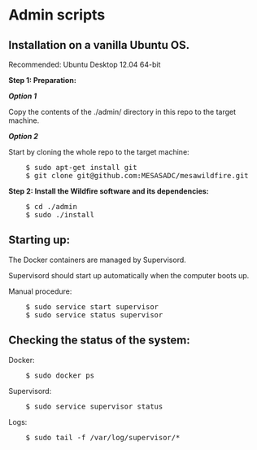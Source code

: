 Admin scripts
=============


Installation on a vanilla Ubuntu OS. 
------------------------------------

Recommended: Ubuntu Desktop 12.04 64-bit

**Step 1: Preparation:**

***Option 1***

Copy the contents of the ./admin/ directory in this repo to the target machine.

***Option 2***

Start by cloning the whole repo to the target machine:

<pre>
    $ sudo apt-get install git
    $ git clone git@github.com:MESASADC/mesawildfire.git
</pre>

**Step 2: Install the Wildfire software and its dependencies:**

<pre>
    $ cd ./admin
    $ sudo ./install
</pre>


Starting up:
------------

The Docker containers are managed by Supervisord.

Supervisord should start up automatically when the computer boots up.

Manual procedure:
<pre>
    $ sudo service start supervisor
    $ sudo service status supervisor
</pre>


Checking the status of the system:
----------------------------------

Docker:
<pre>
    $ sudo docker ps
</pre>

Supervisord:
<pre>
    $ sudo service supervisor status
</pre>

Logs:
<pre>
    $ sudo tail -f /var/log/supervisor/*
</pre>

